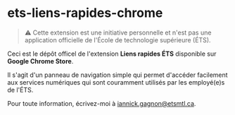 # ets-liens-rapides-chrome

> ⚠️ Cette extension est une initiative personnelle et n'est pas une application officielle de l'École de technologie supérieure (ÉTS).

Ceci est le dépôt officel de l'extension **Liens rapides ÉTS** disponible sur **Google Chrome Store**. 

Il s'agit d'un panneau de navigation simple qui permet d'accéder facilement aux services numériques qui sont couramment utilisés par les employé(e)s de l'ÉTS.

Pour toute information, écrivez-moi à [iannick.gagnon@etsmtl.ca](mailto:iannick.gagnon@etsmtl.ca).
